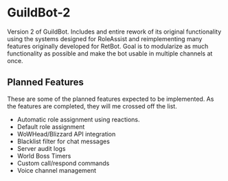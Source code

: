 # GuildBot-2
 
Version 2 of GuildBot. Includes and entire rework of its original functionality using the systems designed for RoleAssist and reimplementing many features originally developed for RetBot. Goal is to modularize as much functionality as possible and make the bot usable in multiple channels at once.

## Planned Features
These are some of the planned features expected to be implemented. As the features are completed, they will me crossed off the list. 
* Automatic role assignment using reactions.
* Default role assignment
* WoWHead/Blizzard API integration
* Blacklist filter for chat messages
* Server audit logs
* World Boss Timers
* Custom call/respond commands
* Voice channel management
